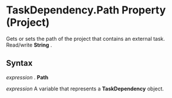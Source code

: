 
# TaskDependency.Path Property (Project)

Gets or sets the path of the project that contains an external task. Read/write  **String** .


## Syntax

 _expression_ . **Path**

 _expression_ A variable that represents a **TaskDependency** object.

